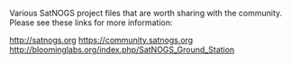 Various SatNOGS project files that are worth sharing with the community. Please see these links for more information:

http://satnogs.org
https://community.satnogs.org
http://bloominglabs.org/index.php/SatNOGS_Ground_Station


